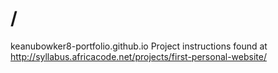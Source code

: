 # /
keanubowker8-portfolio.github.io
Project instructions found at http://syllabus.africacode.net/projects/first-personal-website/
